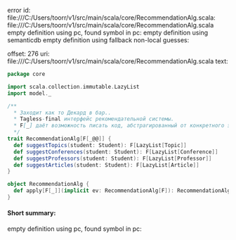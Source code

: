 error id: file:///C:/Users/toorr/v1/src/main/scala/core/RecommendationAlg.scala:
file:///C:/Users/toorr/v1/src/main/scala/core/RecommendationAlg.scala
empty definition using pc, found symbol in pc: 
empty definition using semanticdb
empty definition using fallback
non-local guesses:

offset: 276
uri: file:///C:/Users/toorr/v1/src/main/scala/core/RecommendationAlg.scala
text:
```scala
package core

import scala.collection.immutable.LazyList
import model._

/**
  * Заходит как то Декард в бар..
  * Tagless-final интерфейс рекомендательной системы.
  * F[_] даёт возможность писать код, абстрагированный от конкретного эффекта.
  */
trait RecommendationAlg[F[_@@]] {
  def suggestTopics(student: Student): F[LazyList[Topic]]
  def suggestConferences(student: Student): F[LazyList[Conference]]
  def suggestProfessors(student: Student): F[LazyList[Professor]]
  def suggestArticles(student: Student): F[LazyList[Article]]
}

object RecommendationAlg {
  def apply[F[_]](implicit ev: RecommendationAlg[F]): RecommendationAlg[F] = ev
}

```


#### Short summary: 

empty definition using pc, found symbol in pc: 